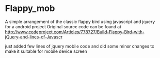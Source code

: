 # Flappy_mob
A simple arrangement of the classic flappy bird using javascript and jquery for a android project
 Original source code can be found at http://www.codeproject.com/Articles/778727/Build-Flappy-Bird-with-jQuery-and-lines-of-Javascr
 
 just added few lines of jquery mobile code and did some minor changes to make it suitable for mobile device screen
